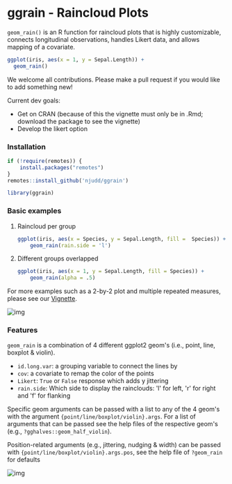 # ggrain - Raincloud Plots

`geom_rain()` is an R function for raincloud plots that is highly customizable, connects longitudinal observations, handles Likert data, and allows mapping of a covariate.

```r
ggplot(iris, aes(x = 1, y = Sepal.Length)) +
  geom_rain()
```

We welcome all contributions. Please make a pull request if you would like to add something new!

Current dev goals:

- Get on CRAN (because of this the vignette must only be in .Rmd; download the package to see the vignette)
- Develop the likert option


### Installation

```r
if (!require(remotes)) {
    install.packages("remotes")
}
remotes::install_github('njudd/ggrain')

library(ggrain)
```

### Basic examples

1.  Raincloud per group

	```r
	ggplot(iris, aes(x = Species, y = Sepal.Length, fill = 	Species)) +
		geom_rain(rain.side = 'l')
	```

2.  Different groups overlapped

	```r
	ggplot(iris, aes(x = 1, y = Sepal.Length, fill = Species)) +
		geom_rain(alpha = .5)
	```

For more examples such as a 2-by-2 plot and multiple repeated measures, please see our [Vignette](https://www.njudd.com/raincloud-ggrain/).

![img](https://raw.githubusercontent.com/njudd/ggrain/main/inst/git_pics/basic_rain.png)



### Features


`geom_rain` is a combination of 4 different ggplot2 geom's (i.e., point, line, boxplot & violin).

- `id.long.var`: a grouping variable to connect the lines by
- `cov`: a covariate to remap the color of the points
- `Likert`: `True` or `False` response which adds y jittering
- `rain.side`: Which side to display the rainclouds: 'l' for left, 'r' for right and 'f' for flanking

Specific geom arguments can be passed with a list to any of the 4 geom's with the argument `{point/line/boxplot/violin}.args`. For a list of arguments that can be passed see the help files of the respective geom's (e.g., `?gghalves::geom_half_violin`).

Position-related arguments (e.g., jittering, nudging & width) can be passed with `{point/line/boxplot/violin}.args.pos`, see the help file of `?geom_rain` for defaults

![img](https://raw.githubusercontent.com/njudd/ggrain/main/inst/git_pics/time_group_cov.png)


